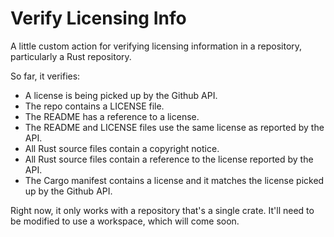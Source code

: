 # Verify Licensing Info

A little custom action for verifying licensing information in a repository, particularly a Rust
repository.

So far, it verifies:

* A license is being picked up by the Github API.
* The repo contains a LICENSE file.
* The README has a reference to a license.
* The README and LICENSE files use the same license as reported by the API.
* All Rust source files contain a copyright notice.
* All Rust source files contain a reference to the license reported by the API.
* The Cargo manifest contains a license and it matches the license picked up by the Github API.

Right now, it only works with a repository that's a single crate. It'll need to be modified to use a
workspace, which will come soon.
